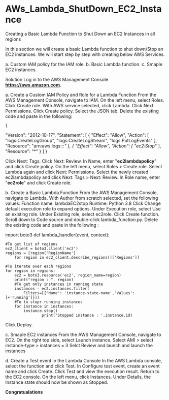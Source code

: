 # AWs_Lambda_ShutDown_EC2_Instance
Creating a Basic Lambda Function to Shut Down an EC2 Instances in all regions

In this section we will create a basic Lambda function to shut down/Stop an EC2 instances. 
We will start step by step with creating below AWS Services.

a. Custom IAM policy for the IAM role. 
b. Basic Lambda function.
c. Smaple EC2 instances.

Solution
Log in to the AWS Management Console **https://aws.amazon.com.**

a. Create a Custom IAM Policy and Role for a Lambda Function
   From the AWS Management Console, navigate to IAM.
   On the left menu, select Roles.
   Click Create role.
   With AWS service selected, click Lambda.
   Click Next: Permissions.
   Click Create policy.
   Select the JSON tab.
   Delete the existing code and paste in the following:
   
    {
  "Version": "2012-10-17",
  "Statement": [
    {
      "Effect": "Allow",
      "Action": [
        "logs:CreateLogGroup",
        "logs:CreateLogStream",
        "logs:PutLogEvents"
      ],
      "Resource": "arn:aws:logs:*:*:*"
    },
    {
      "Effect": "Allow",
      "Action": [
        "ec2:Stop*"
      ],
      "Resource": "*"
    }
  ]
}

Click Next: Tags.
Click Next: Review.
In Name, enter "**ec2lambdapolicy**" and click Create policy.
On the left menu, select Roles > Create role.
Select Lambda again and click Next: Permissions.
Select the newly created ec2lambdapolicy and click Next: Tags > Next: Review.
In Role name, enter "**ec2role**" and click Create role.

b. Create a Basic Lambda Function
   From the AWS Management Console, navigate to Lambda.
   With Author from scratch selected, set the following values:
   Function name: lambdaEC2stop
   Runtime: Python 3.8 
   Click Change default execution role to expand options.
   Under Execution role, select Use an existing role.
   Under Existing role, select ec2role.
   Click Create function.
   Scroll down to Code source and double-click lambda_function.py.
   Delete the existing code and paste in the following :

import boto3
def lambda_handler(event, context):

	#To get list of regions
	ec2_client = boto3.client('ec2')
	regions = [region['RegionName']
		for region in ec2_client.describe_regions()['Regions']]

	#To iterate over each regions
	for region in regions:
		ec2 = boto3.resource('ec2', region_name=region)
		print("region : ", region)
		#To get only instances in running state
		instances - ec2.instances.filter(
			Filters=[{'Name': 'instance-state-name','Values':[+'running']}])
		#To to stopr running instances
		for instance in instances:
			instance.stop()
					print('Stopped instance : ',instance.id)


Click Deploy.

c. Smaple EC2 instances
   From the AWS Management Console, navigate to EC2.
   On the right top side, select Launch instance.
   Select AMI > select instance-type > instances = 3
   Selct Review and launch and launch the instances

d. Create a Test event in the Lambda Console
   In the AWS Lambda console, select the function and click Test.
   In Configure test event, create an event name and click Create.
   Click Test and view the execution result.
   Return to the EC2 console.
   On the left menu, click Instances.
   Under Details, the Instance state should now be shown as Stopped.
   
   
   **Congratualations**

